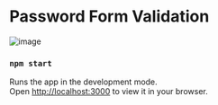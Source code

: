 # Password Form Validation
![image](https://github.com/trustmeforever/password-validation/assets/146286866/dbdf8769-237e-42ba-9983-94e2761faf46)


### `npm start`
Runs the app in the development mode.\
Open [http://localhost:3000](http://localhost:3000) to view it in your browser.


